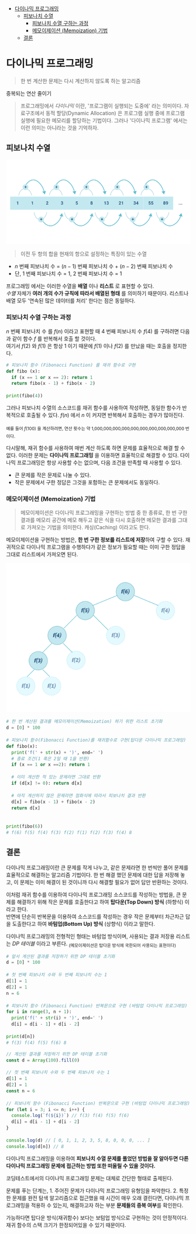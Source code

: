 - [다이나믹 프로그래밍](#다이나믹-프로그래밍)
  - [피보나치 수열](#피보나치-수열)
    - [피보나치 수열 구하는 과정](#피보나치-수열-구하는-과정)
    - [메모이제이션 (Memoization) 기법](#메모이제이션-memoization-기법)
  - [결론](#결론)

# 다이나믹 프로그래밍

> 한 번 계산한 문제는 다시 계산하지 않도록 하는 알고리즘

중복되는 연산 줄이기

> 프로그래밍에서 *다이나믹* 이란, '프로그램이 실행되는 도중에' 라는 의미이다. 자료구조에서 동적 할당(Dynamic Allocation) 은 프로그램 실행 중에 프로그램 실행에 필요한 메모리를 할당하는 기법이다. 그러나 '다이나믹 프로그램' 에서는 이런 의미는 아니라는 것을 기억하자.

## 피보나치 수열

<img src="../images/211227_피보나치수열.PNG">

> 이전 두 항의 합을 현재의 항으로 설정하는 특징이 있는 수열

* $n$ 번째 피보나치 수 = $(n - 1)$ 번째 피보나치 수 + $(n - 2)$ 번째 피보나치 수
* 단, 1 번째 피보나치 수 = 1, 2 번째 피보나치 수 = 1

프로그래밍 에서는 이러한 수열을 **배열** 이나 **리스트** 로 표현할 수 있다. \
*수열* 자체가 **여러 개의 수가 규칙에 따라서 배열된 형태** 를 의미하기 때문이다. 리스트나 배열 모두 '연속된 많은 데이터를 처리' 한다는 점은 동일하다.

### 피보나치 수열 구하는 과정

$n$ 번째 피보나치 수 를 $f(n)$ 이라고 표현할 때 4 번째 피보나치 수 $f(4)$ 를 구하려면 다음과 같이 함수 $f$ 를 반복해서 호출 할 것이다. \
여기서 $f(2)$ 와 $f(1)$ 은 항상 1 이기 때문에 $f(1)$ 이나 $f(2)$ 를 만났을 때는 호출을 정지한다.

``` python
# 피보나치 함수 (Fibonacci Function) 를 재귀 함수로 구현
def fibo (x): 
  if (x == 1 or x == 2): return 1
  return fibo(x - 1) + fibo(x - 2)

print(fibo(4))
```

그러나 피보나치 수열의 소스코드를 재귀 함수를 사용하여 작성하면, 동일한 함수가 반복적으로 호출될 수 있다. $f(n)$ 에서 $n$ 이 커지면 반복해서 호출하는 경우가 많아진다.

<sub>예를 들어 $f(100)$ 을 계산하려면, 연산 횟수는 약 1,000,000,000,000,000,000,000,000,000,000 번 이다.</sub>


다시말해, 재귀 함수를 사용하여 매번 계산 하도록 하면 문제를 효율적으로 해결 할 수 없다. 이러한 문제는 **다이나믹 프로그래밍** 을 이용하면 효율적으로 해결할 수 있다. 다이나믹 프로그래밍은 항상 사용할 수는 없으며, 다음 조건을 만족할 때 사용할 수 있다.

* 큰 문제를 작은 문제로 나눌 수 있다.
* 작은 문제에서 구한 정답은 그것을 포함하는 큰 문제에서도 동일하다.

### 메모이제이션 (Memoization) 기법

> 메모이제이션은 다이나믹 프로그래밍을 구현하는 방법 중 한 종류로, 한 번 구한 결과를 메모리 공간에 메모 해두고 같은 식을 다시 호출하면 메모한 결과를 그대로 가져오는 기법을 의미한다. 캐싱(Caching) 이라고도 한다.

메모이제이션을 구현하는 방법은, **한 번 구한 정보를 리스트에 저장**하여 구할 수 있다. 재귀적으로 다이나믹 프로그램을 수행하다가 같은 정보가 필요할 때는 이미 구한 정답을 그대로 리스트에서 가져오면 된다.

<img src="../images/211227_피보나치수열 다이나믹.PNG">

``` python
# 한 번 계산된 결과를 메모이제이션(Memoization) 하기 위한 리스트 초기화
d = [0] * 100

# 피보나치 함수(Fibonacci Function)를 재귀함수로 구현(탑다운 다이나믹 프로그래밍)
def fibo(x):
  print('f(' + str(x) + ')', end=' ')
  # 종료 조건(1 혹은 2일 때 1을 반환)
  if (x == 1 or x ==2): return 1
  
  # 이미 계산한 적 있는 문제라면 그대로 반환
  if (d[x] != 0): return d[x]
  
  # 아직 계산하지 않은 문제라면 점화식에 따라서 피보나치 결과 반환
  d[x] = fibo(x - 1) + fibo(x - 2)
  return d[x]


print(fibo(6))
# f(6) f(5) f(4) f(3) f(2) f(1) f(2) f(3) f(4) 8
```

## 결론

다이나믹 프로그래밍이란 큰 문제를 작게 나누고, 같은 문제라면 한 번씩만 풀어 문제를 효율적으로 해결하는 알고리즘 기법이다. 한 번 해결 했던 문제에 대한 답을 저장해 놓고, 이 문제는 이미 해결이 된 것이니까 다시 해결할 필요가 없어 답만 반환하는 것이다. 

이처럼 재귀 함수를 이용하여 다이나믹 프로그래밍 소스코드를 작성하는 방법을, 큰 문제를 해결하기 위해 작은 문제를 호출한다고 하여 **탑다운(Top Down) 방식** (하향식) 이라고 한다. \
반면에 단순히 반복문을 이용하여 소스코드를 작성하는 경우 작은 문제부터 차근차근 답을 도출한다고 하여 **바텀업(Bottom Up) 방식** (상향식) 이라고 말한다.

다이나믹 프로그래밍의 전형적인 형태는 바텀업 방식이며, 사용되는 결과 저장용 리스트는 *DP 테이블* 이라고 부른다. <sub>(메모이제이션은 탑다운 방식에 국한되어 사용되는 표현이다)</sub>

``` python
# 앞서 계산된 결과를 저장하기 위한 DP 테이블 초기화
d = [0] * 100

# 첫 번째 피보나치 수와 두 번째 피보나치 수는 1
d[1] = 1
d[2] = 1
n = 6

# 피보나치 함수 (Fibonacci Function) 반복문으로 구현 (바텀업 다이나믹 프로그래밍)
for i in range(3, n + 1):
  print('f(' + str(i) + ')', end=' ')
  d[i] = d[i - 1] + d[i - 2]
  
print(d[n])
# f(3) f(4) f(5) f(6) 8
```

``` js
// 계산된 결과를 저장하기 위한 DP 테이블 초기화
const d = Array(100).fill(0)

// 첫 번째 피보나치 수와 두 번째 피보나치 수는 1
d[1] = 1
d[2] = 1
const n = 6

// 피보나치 함수 (Fibonacci Function) 반복문으로 구현 (바텀업 다이나믹 프로그래밍)
for (let i = 3; i <= n; i++) {
  console.log(`f(${i})`) // f(3) f(4) f(5) f(6)
  d[i] = d[i - 1] + d[i - 2]
}

console.log(d) // [ 0, 1, 1, 2, 3, 5, 8, 0, 0, 0, ... ]
console.log(d[n]) // 8
```

다이나믹 프로그래밍을 이용하여 **피보나치 수열 문제를 풀었던 방법을 잘 알아두면 다른 다이나믹 프로그래밍 문제에 접근하는 방법 또한 떠올릴 수 있을 것이다.**

코딩테스트에서의 다이나믹 프로그래밍 문제는 대체로 간단한 형태로 출제된다.

문제를 푸는 단계는, 1. 주어진 문제가 다이나믹 프로그래밍 유형임을 파악한다. 2. 특정한 문제를 완전 탐색 알고리즘으로 접근했을 때 시간이 매우 오래 결린다면, 다이나믹 프로그래밍을 적용하 수 있는지, 해결하고자 하는 부분 **문제들의 중복 여부**를 확인한다.

가능하다면 탑다운 방식(재귀함수) 보다는 보텀업 방식으로 구현하는 것이 안정적이다. 재귀 함수의 스택 크기가 한정되어있을 수 있기 때문이다.
